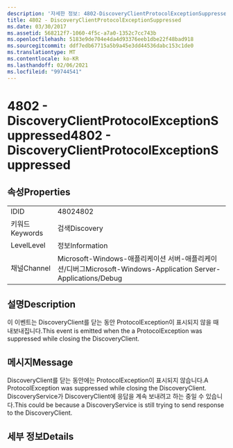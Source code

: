 ```yaml
---
description: '자세한 정보: 4802-DiscoveryClientProtocolExceptionSuppressed'
title: 4802 - DiscoveryClientProtocolExceptionSuppressed
ms.date: 03/30/2017
ms.assetid: 568212f7-1060-4f5c-a7a0-1352c7cc743b
ms.openlocfilehash: 5183e9de704e4da4d93376eeb1dbe22f48bad918
ms.sourcegitcommit: ddf7edb67715a5b9a45e3dd44536dabc153c1de0
ms.translationtype: MT
ms.contentlocale: ko-KR
ms.lasthandoff: 02/06/2021
ms.locfileid: "99744541"
---
```

# <a name="4802---discoveryclientprotocolexceptionsuppressed"></a><span data-ttu-id="3810f-103">4802 - DiscoveryClientProtocolExceptionSuppressed</span><span class="sxs-lookup"><span data-stu-id="3810f-103">4802 - DiscoveryClientProtocolExceptionSuppressed</span></span>

## <a name="properties"></a><span data-ttu-id="3810f-104">속성</span><span class="sxs-lookup"><span data-stu-id="3810f-104">Properties</span></span>  
  
|||  
|-|-|  
|<span data-ttu-id="3810f-105">ID</span><span class="sxs-lookup"><span data-stu-id="3810f-105">ID</span></span>|<span data-ttu-id="3810f-106">4802</span><span class="sxs-lookup"><span data-stu-id="3810f-106">4802</span></span>|  
|<span data-ttu-id="3810f-107">키워드</span><span class="sxs-lookup"><span data-stu-id="3810f-107">Keywords</span></span>|<span data-ttu-id="3810f-108">검색</span><span class="sxs-lookup"><span data-stu-id="3810f-108">Discovery</span></span>|  
|<span data-ttu-id="3810f-109">Level</span><span class="sxs-lookup"><span data-stu-id="3810f-109">Level</span></span>|<span data-ttu-id="3810f-110">정보</span><span class="sxs-lookup"><span data-stu-id="3810f-110">Information</span></span>|  
|<span data-ttu-id="3810f-111">채널</span><span class="sxs-lookup"><span data-stu-id="3810f-111">Channel</span></span>|<span data-ttu-id="3810f-112">Microsoft-Windows-애플리케이션 서버-애플리케이션/디버그</span><span class="sxs-lookup"><span data-stu-id="3810f-112">Microsoft-Windows-Application Server-Applications/Debug</span></span>|  
  
## <a name="description"></a><span data-ttu-id="3810f-113">설명</span><span class="sxs-lookup"><span data-stu-id="3810f-113">Description</span></span>  

 <span data-ttu-id="3810f-114">이 이벤트는 DiscoveryClient를 닫는 동안 ProtocolException이 표시되지 않을 때 내보내집니다.</span><span class="sxs-lookup"><span data-stu-id="3810f-114">This event is emitted when the a ProtocolException was suppressed while closing the DiscoveryClient.</span></span>  
  
## <a name="message"></a><span data-ttu-id="3810f-115">메시지</span><span class="sxs-lookup"><span data-stu-id="3810f-115">Message</span></span>  

 <span data-ttu-id="3810f-116">DiscoveryClient를 닫는 동안에는 ProtocolException이 표시되지 않습니다.</span><span class="sxs-lookup"><span data-stu-id="3810f-116">A ProtocolException was suppressed while closing the DiscoveryClient.</span></span> <span data-ttu-id="3810f-117">DiscoveryService가 DiscoveryClient에 응답을 계속 보내려고 하는 중일 수 있습니다.</span><span class="sxs-lookup"><span data-stu-id="3810f-117">This could be because a DiscoveryService is still trying to send response to the DiscoveryClient.</span></span>  
  
## <a name="details"></a><span data-ttu-id="3810f-118">세부 정보</span><span class="sxs-lookup"><span data-stu-id="3810f-118">Details</span></span>
